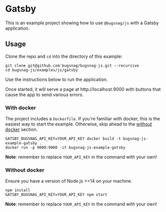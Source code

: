 # Gatsby

This is an example project showing how to use `@bugsnag/js` with a Gatsby application.

## Usage

Clone the repo and `cd` into the directory of this example:

```
git clone git@github.com:bugsnag/bugsnag-js.git --recursive
cd bugsnag-js/examples/js/gatsby
```

Use the instructions below to run the application.

Once started, it will serve a page at http://localhost:9000 with buttons that cause the app to send various errors.

### With docker

The project includes a `Dockerfile`. If you're familiar with docker, this is the easiest way to start the example. Otherwise, skip ahead to the [without docker](#without-docker) section.

```
GATSBY_BUGSNAG_API_KEY=YOUR_API_KEY docker build -t bugsnag-js-example-gatsby .
docker run -p 9000:9000 -it bugsnag-js-example-gatsby
```

__Note__: remember to replace `YOUR_API_KEY` in the command with your own!

### Without docker

Ensure you have a version of Node.js >=14 on your machine.

```
npm install
GATSBY_BUGSNAG_API_KEY=YOUR_API_KEY npm start
```

__Note__: remember to replace `YOUR_API_KEY` in the command with your own!

